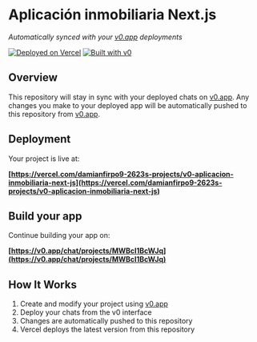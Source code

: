 # Aplicación inmobiliaria Next.js

*Automatically synced with your [v0.app](https://v0.app) deployments*

[![Deployed on Vercel](https://img.shields.io/badge/Deployed%20on-Vercel-black?style=for-the-badge&logo=vercel)](https://vercel.com/damianfirpo9-2623s-projects/v0-aplicacion-inmobiliaria-next-js)
[![Built with v0](https://img.shields.io/badge/Built%20with-v0.app-black?style=for-the-badge)](https://v0.app/chat/projects/MWBcI1BcWJq)

## Overview

This repository will stay in sync with your deployed chats on [v0.app](https://v0.app).
Any changes you make to your deployed app will be automatically pushed to this repository from [v0.app](https://v0.app).

## Deployment

Your project is live at:

**[https://vercel.com/damianfirpo9-2623s-projects/v0-aplicacion-inmobiliaria-next-js](https://vercel.com/damianfirpo9-2623s-projects/v0-aplicacion-inmobiliaria-next-js)**

## Build your app

Continue building your app on:

**[https://v0.app/chat/projects/MWBcI1BcWJq](https://v0.app/chat/projects/MWBcI1BcWJq)**

## How It Works

1. Create and modify your project using [v0.app](https://v0.app)
2. Deploy your chats from the v0 interface
3. Changes are automatically pushed to this repository
4. Vercel deploys the latest version from this repository